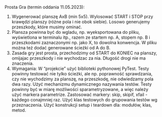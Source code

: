 Prosta Gra (termin oddania 11.05.2023):

1. Wygenerować planszę AxB (min 5x5). Wylosować START i STOP przy krawędzi planszy (różne pola i nie obok siebie). Losowo generujemy przeszkody, które musimy ominać.
2. Plansza powinna być do wgladu, np. wyeksportowana do pliku, wyświetlona w terminalu itp., razem ze startem np. A, stopem np. B i przeszkodami zaznaczonymi np. jako X, to dowolna konwencja. W pliku można też dodać generowane ścieżki od A do B.
3. Zasada gry jest prosta, przechodzimy od START do KONIEC na planszy, omijajac przeszkody i nie wychodzac za nia. Długość drogi nie ma znaczenia.
4. Wymagania:
W “projekcie” użyć biblioteki pythonowej PyTest.
Testy powinny testować nie tylko ścieżki, ale np. poprawność sprawdzania, czy nie wychodzimy za planszę, na przeszkodę, nie odwiedzamy pola dwa razy.
Użyć mechanizmu dynamicznego nazywania testów.
Testy powinny być w miarę możliwości sparametryzowane, a więc należy użyć markera parametrize.
Zastosować markery: skip, skipif, xfail - każdego conajmniej raz.
Użyć klas testowych do grupowania testów wg przeznaczenia.
Użyć konstrukcji setup i teardown dla: modułów, klas, metod.
